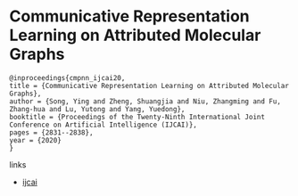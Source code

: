 # Communicative Representation Learning on Attributed Molecular Graphs

```
@inproceedings{cmpnn_ijcai20,
title = {Communicative Representation Learning on Attributed Molecular Graphs},
author = {Song, Ying and Zheng, Shuangjia and Niu, Zhangming and Fu, Zhang-hua and Lu, Yutong and Yang, Yuedong},
booktitle = {Proceedings of the Twenty-Ninth International Joint Conference on Artificial Intelligence (IJCAI)},
pages = {2831--2838},
year = {2020}
}
```

links
- [ijcai](https://www.ijcai.org/Proceedings/2020/392)
